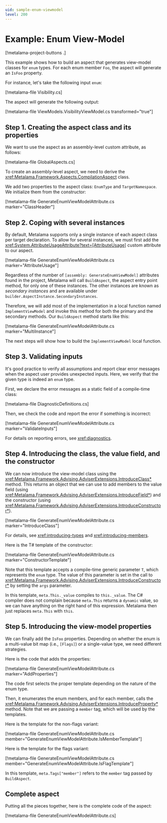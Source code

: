 ```yaml
---
uid: sample-enum-viewmodel
level: 200
---
```


# Example: Enum View-Model

[!metalama-project-buttons .]

This example shows how to build an aspect that generates view-model classes for `enum` types. For each enum member `Foo`, the aspect will generate an `IsFoo` property.

For instance, let's take the following input `enum`:

[!metalama-file Visibility.cs]

The aspect will generate the following output:

[!metalama-file ViewModels.VisibilityViewModel.cs transformed="true"]

## Step 1. Creating the aspect class and its properties

We want to use the aspect as an assembly-level custom attribute, as follows:

[!metalama-file GlobalAspects.cs]

To create an assembly-level aspect, we need to derive the <xref:Metalama.Framework.Aspects.CompilationAspect> class.

We add two properties to the aspect class: `EnumType` and `TargetNamespace`. We initialize them from the constructor:

[!metalama-file GenerateEnumViewModelAttribute.cs marker="ClassHeader"]

## Step 2. Coping with several instances

By default, Metalama supports only a single instance of each aspect class per target declaration. To allow for several instances, we must first add the <xref:System.AttributeUsageAttribute?text=[AttributeUsage]> custom attribute to our aspect.

[!metalama-file GenerateEnumViewModelAttribute.cs marker="AttributeUsage"]

Regardless of the number of `[assembly: GenerateEnumViewModel]` attributes found in the project, Metalama will call `BuildAspect`, the aspect entry point method, for only one of these instances. The other instances are known as _secondary instances_ and are available under `builder.AspectInstance.SecondaryInstances`.

Therefore, we will add most of the implementation in a local function named `ImplementViewModel` and invoke this method for both the primary and the secondary methods. Our `BuildAspect` method starts like this:

[!metalama-file GenerateEnumViewModelAttribute.cs marker="MultiInstance"]

The next steps will show how to build the `ImplementViewModel` local function.

## Step 3. Validating inputs

It's good practice to verify all assumptions and report clear error messages when the aspect user provides unexpected inputs. Here, we verify that the given type is indeed an `enum` type.

First, we declare the error messages as a static field of a compile-time class:

[!metalama-file DiagnosticDefinitions.cs]

Then, we check the code and report the error if something is incorrect:

[!metalama-file GenerateEnumViewModelAttribute.cs marker="ValidateInputs"]

For details on reporting errors, see <xref:diagnostics>.

## Step 4. Introducing the class, the value field, and the constructor

We can now introduce the view-model class using the <xref:Metalama.Framework.Advising.AdviserExtensions.IntroduceClass*> method. This returns an object that we can use to add members to the value field (using <xref:Metalama.Framework.Advising.AdviserExtensions.IntroduceField*>) and the constructor (using <xref:Metalama.Framework.Advising.AdviserExtensions.IntroduceConstructor*>).

[!metalama-file GenerateEnumViewModelAttribute.cs marker="IntroduceClass"]

For details, see <xref:introducing-types> and <xref:introducing-members>.

Here is the T# template of the constructor:

[!metalama-file GenerateEnumViewModelAttribute.cs marker="ConstructorTemplate"]

Note that this template accepts a compile-time generic parameter `T`, which represents the `enum` type. The value of this parameter is set in the call to <xref:Metalama.Framework.Advising.AdviserExtensions.IntroduceConstructor*> by setting the `args` parameter.

In this template, `meta.This._value` compiles to `this._value`. The C# compiler does not complain because `meta.This` returns a `dynamic` value, so we can have anything on the right hand of this expression. Metalama then just replaces `meta.This` with `this`.

## Step 5. Introducing the view-model properties

We can finally add the `IsFoo` properties. Depending on whether the enum is a multi-value bit map (i.e., `[Flags]`) or a single-value type, we need different strategies.

Here is the code that adds the properties:

[!metalama-file GenerateEnumViewModelAttribute.cs marker="AddProperties"]

The code first selects the proper template depending on the nature of the enum type.

Then, it enumerates the enum members, and for each member, calls the <xref:Metalama.Framework.Advising.AdviserExtensions.IntroduceProperty*> method. Note that we are passing a `member` tag, which will be used by the templates.

Here is the template for the non-flags variant:

[!metalama-file GenerateEnumViewModelAttribute.cs member="GenerateEnumViewModelAttribute.IsMemberTemplate"]

Here is the template for the flags variant:

[!metalama-file GenerateEnumViewModelAttribute.cs member="GenerateEnumViewModelAttribute.IsFlagTemplate"]

In this template, `meta.Tags["member"]` refers to the `member` tag passed by `BuildAspect`.

## Complete aspect

Putting all the pieces together, here is the complete code of the aspect:

[!metalama-file GenerateEnumViewModelAttribute.cs]
